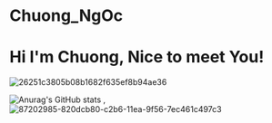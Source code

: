 # Chuong_NgOc
# Hi I'm Chuong, Nice to meet You!
![26251c3805b08b1682f635ef8b94ae36](https://user-images.githubusercontent.com/88240751/131220406-5ae54bce-fd54-4d2e-a97d-5c1e6ad73f05.gif)

![Anurag's GitHub stats](https://github-readme-stats.vercel.app/api?username=convittroi&theme=prussian&show_icons=true)
,![87202985-820dcb80-c2b6-11ea-9f56-7ec461c497c3](https://user-images.githubusercontent.com/88240751/131219708-74f27abf-9ec5-42ca-9341-c839ce9f6c19.gif)

